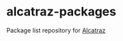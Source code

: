 alcatraz-packages
=================

Package list repository for [Alcatraz](https://github.com/mneorr/Alcatraz)